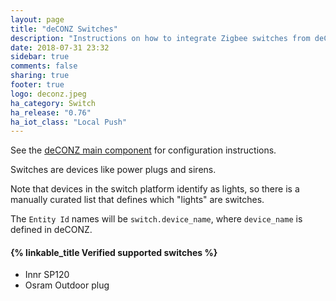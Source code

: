 ```yaml
---
layout: page
title: "deCONZ Switches"
description: "Instructions on how to integrate Zigbee switches from deCONZ into Home Assistant."
date: 2018-07-31 23:32
sidebar: true
comments: false
sharing: true
footer: true
logo: deconz.jpeg
ha_category: Switch
ha_release: "0.76"
ha_iot_class: "Local Push"
---
```


See the [deCONZ main component](/components/deconz/) for configuration instructions.

Switches are devices like power plugs and sirens.

Note that devices in the switch platform identify as lights, so there is a manually curated list that defines which "lights" are switches.

The `Entity Id` names will be `switch.device_name`, where `device_name` is defined in deCONZ.

#### {% linkable_title Verified supported switches %}

- Innr SP120
- Osram Outdoor plug
